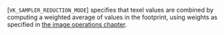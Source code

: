 [`VK_SAMPLER_REDUCTION_MODE`] specifies that texel
values are combined by computing a weighted average of values in the
footprint, using weights as specified in
[the image operations chapter](https://www.khronos.org/registry/vulkan/specs/1.3-extensions/html/vkspec.html#textures-unnormalized-to-integer).